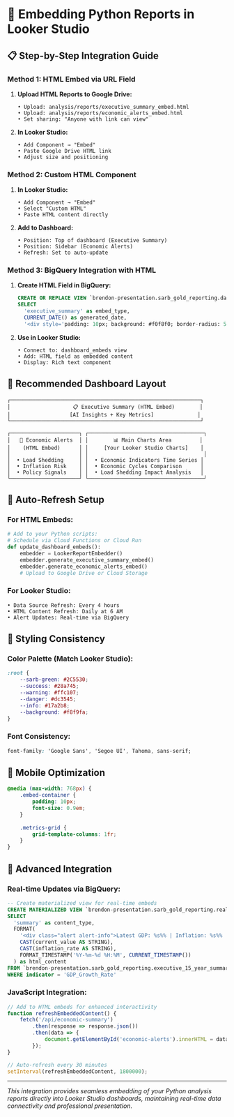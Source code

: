 
# 🔗 Embedding Python Reports in Looker Studio

## 📋 **Step-by-Step Integration Guide**

### **Method 1: HTML Embed via URL Field**

1. **Upload HTML Reports to Google Drive:**
   ```
   • Upload: analysis/reports/executive_summary_embed.html
   • Upload: analysis/reports/economic_alerts_embed.html
   • Set sharing: "Anyone with link can view"
   ```

2. **In Looker Studio:**
   ```
   • Add Component → "Embed" 
   • Paste Google Drive HTML link
   • Adjust size and positioning
   ```

### **Method 2: Custom HTML Component**

1. **In Looker Studio:**
   ```
   • Add Component → "Embed"
   • Select "Custom HTML"
   • Paste HTML content directly
   ```

2. **Add to Dashboard:**
   ```
   • Position: Top of dashboard (Executive Summary)
   • Position: Sidebar (Economic Alerts)
   • Refresh: Set to auto-update
   ```

### **Method 3: BigQuery Integration with HTML**

1. **Create HTML Field in BigQuery:**
   ```sql
   CREATE OR REPLACE VIEW `brendon-presentation.sarb_gold_reporting.dashboard_embeds` AS
   SELECT 
     'executive_summary' as embed_type,
     CURRENT_DATE() as generated_date,
     '<div style='padding: 10px; background: #f0f8f0; border-radius: 5px;'><strong>🏛️ SARB Economic Summary</strong><br>Latest analysis available in dashboard</div>' as html_content
   ```

2. **Use in Looker Studio:**
   ```
   • Connect to: dashboard_embeds view
   • Add: HTML field as embedded content
   • Display: Rich text component
   ```

## 🎯 **Recommended Dashboard Layout**

```
┌─────────────────────────────────────────────────────────────┐
│                    📋 Executive Summary (HTML Embed)        │
│                   [AI Insights + Key Metrics]              │
└─────────────────────────────────────────────────────────────┘

┌──────────────────────┐ ┌─────────────────────────────────────┐
│   🚨 Economic Alerts  │ │        📊 Main Charts Area         │
│    (HTML Embed)      │ │     [Your Looker Studio Charts]    │
│                      │ │                                     │
│  • Load Shedding     │ │  • Economic Indicators Time Series │
│  • Inflation Risk    │ │  • Economic Cycles Comparison      │
│  • Policy Signals    │ │  • Load Shedding Impact Analysis   │
└──────────────────────┘ └─────────────────────────────────────┘
```

## 🔄 **Auto-Refresh Setup**

### **For HTML Embeds:**
```python
# Add to your Python scripts:
# Schedule via Cloud Functions or Cloud Run
def update_dashboard_embeds():
    embedder = LookerReportEmbedder()
    embedder.generate_executive_summary_embed()
    embedder.generate_economic_alerts_embed()
    # Upload to Google Drive or Cloud Storage
```

### **For Looker Studio:**
```
• Data Source Refresh: Every 4 hours
• HTML Content Refresh: Daily at 6 AM
• Alert Updates: Real-time via BigQuery
```

## 🎨 **Styling Consistency**

### **Color Palette (Match Looker Studio):**
```css
:root {
    --sarb-green: #2C5530;
    --success: #28a745;
    --warning: #ffc107;
    --danger: #dc3545;
    --info: #17a2b8;
    --background: #f8f9fa;
}
```

### **Font Consistency:**
```css
font-family: 'Google Sans', 'Segoe UI', Tahoma, sans-serif;
```

## 📱 **Mobile Optimization**

```css
@media (max-width: 768px) {
    .embed-container {
        padding: 10px;
        font-size: 0.9em;
    }
    
    .metrics-grid {
        grid-template-columns: 1fr;
    }
}
```

## 🚀 **Advanced Integration**

### **Real-time Updates via BigQuery:**
```sql
-- Create materialized view for real-time embeds
CREATE MATERIALIZED VIEW `brendon-presentation.sarb_gold_reporting.realtime_dashboard_content` AS
SELECT 
  'summary' as content_type,
  FORMAT(
    '<div class="alert alert-info">Latest GDP: %s%% | Inflation: %s%% | Updated: %s</div>',
    CAST(current_value AS STRING),
    CAST(inflation_rate AS STRING),
    FORMAT_TIMESTAMP('%Y-%m-%d %H:%M', CURRENT_TIMESTAMP())
  ) as html_content
FROM `brendon-presentation.sarb_gold_reporting.executive_15_year_summary`
WHERE indicator = 'GDP_Growth_Rate'
```

### **JavaScript Integration:**
```javascript
// Add to HTML embeds for enhanced interactivity
function refreshEmbeddedContent() {
    fetch('/api/economic-summary')
        .then(response => response.json())
        .then(data => {
            document.getElementById('economic-alerts').innerHTML = data.html;
        });
}

// Auto-refresh every 30 minutes
setInterval(refreshEmbeddedContent, 1800000);
```

---

*This integration provides seamless embedding of your Python analysis reports directly into Looker Studio dashboards, maintaining real-time data connectivity and professional presentation.*
